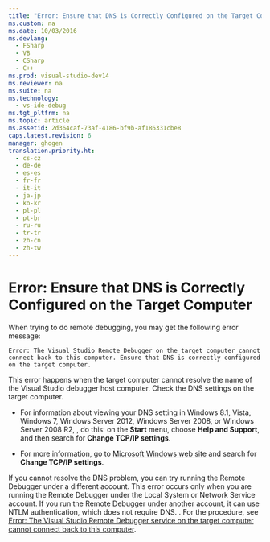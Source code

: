 ```yaml
---
title: "Error: Ensure that DNS is Correctly Configured on the Target Computer"
ms.custom: na
ms.date: 10/03/2016
ms.devlang: 
  - FSharp
  - VB
  - CSharp
  - C++
ms.prod: visual-studio-dev14
ms.reviewer: na
ms.suite: na
ms.technology: 
  - vs-ide-debug
ms.tgt_pltfrm: na
ms.topic: article
ms.assetid: 2d364caf-73af-4186-bf9b-af186331cbe8
caps.latest.revision: 6
manager: ghogen
translation.priority.ht: 
  - cs-cz
  - de-de
  - es-es
  - fr-fr
  - it-it
  - ja-jp
  - ko-kr
  - pl-pl
  - pt-br
  - ru-ru
  - tr-tr
  - zh-cn
  - zh-tw
---
```

# Error: Ensure that DNS is Correctly Configured on the Target Computer
When trying to do remote debugging, you may get the following error message:  
  
```  
Error: The Visual Studio Remote Debugger on the target computer cannot connect back to this computer. Ensure that DNS is correctly configured on the target computer.  
```  
  
 This error happens when the target computer cannot resolve the name of the Visual Studio debugger host computer. Check the DNS settings on the target computer.  
  
-   For information about viewing your DNS setting in Windows 8.1, Vista, Windows 7, Windows Server 2012, Windows Server 2008, or Windows Server 2008 R2, , do this: on the **Start** menu, choose **Help and Support**, and then search for **Change TCP/IP settings**.  
  
-   For more information, go to [Microsoft Windows web site](http://go.microsoft.com/fwlink/?LinkId=252720) and search for **Change TCP/IP settings**.  
  
 If you cannot resolve the DNS problem, you can try running the Remote Debugger under a different account. This error occurs only when you are running the Remote Debugger under the Local System or Network Service account. If you run the Remote Debugger under another account, it can use NTLM authentication, which does not require DNS. . For the procedure, see [Error: The Visual Studio Remote Debugger service on the target computer cannot connect back to this computer](../VS_debugger/Error--The-Visual-Studio-Remote-Debugger-service-on-the-target-computer-cannot-connect-back-to-this-computer.md).